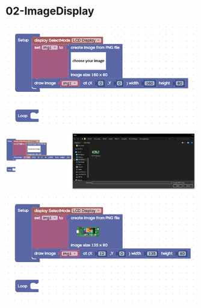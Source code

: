 # 02-ImageDisplay

![](../../.gitbook/assets/image%20%28117%29.png)

![](../../.gitbook/assets/image%20%2870%29.png)

![](../../.gitbook/assets/image%20%2894%29.png)

